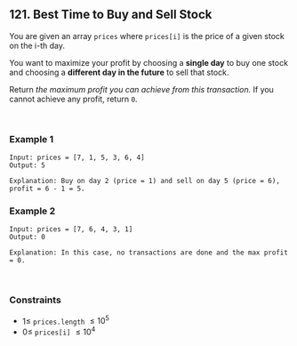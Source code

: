 ## 121. Best Time to Buy and Sell Stock

You are given an array `prices` where `prices[i]` is the price of a given stock on the i-th day.

You want to maximize your profit by choosing a **single day** to buy one stock and choosing a **different day in the future** to sell that stock.

Return _the maximum profit you can achieve from this transaction._ If you cannot achieve any profit, return `0`.

<br>

### Example 1

```
Input: prices = [7, 1, 5, 3, 6, 4]
Output: 5

Explanation: Buy on day 2 (price = 1) and sell on day 5 (price = 6), profit = 6 - 1 = 5.
```

### Example 2

```
Input: prices = [7, 6, 4, 3, 1]
Output: 0

Explanation: In this case, no transactions are done and the max profit = 0.
```

<br>

### Constraints

- $1 \leqslant$ `prices.length` $\leqslant 10^5$
- $0 \leqslant$ `prices[i]` $\leqslant 10^4$
